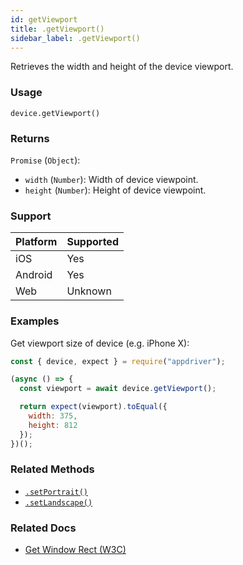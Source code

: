 ```yaml
---
id: getViewport
title: .getViewport()
sidebar_label: .getViewport()
---
```


Retrieves the width and height of the device viewport.

### Usage

```text
device.getViewport()
```

### Returns

`Promise` (`Object`):
  - `width` (`Number`): Width of device viewpoint.
  - `height` (`Number`): Height of device viewpoint.

### Support

| Platform | Supported |
| -------- | --------- |
| iOS      | Yes       |
| Android  | Yes       |
| Web      | Unknown   |

### Examples

Get viewport size of device (e.g. iPhone X):

```javascript
const { device, expect } = require("appdriver");

(async () => {
  const viewport = await device.getViewport();

  return expect(viewport).toEqual({
    width: 375,
    height: 812
  });
})();
```

### Related Methods

- [`.setPortrait()`](./setPortrait.md)
- [`.setLandscape()`](./setLandscape.md)

### Related Docs

- [Get Window Rect (W3C)](https://www.w3.org/TR/webdriver/#dfn-get-window-rect)